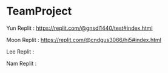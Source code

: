 # TeamProject

Yun Replit : https://replit.com/@gnsdl1440/test#index.html

Moon Replit : https://replit.com/@cndgus3066/hi5#index.html

Lee Replit :

Nam Replit :
